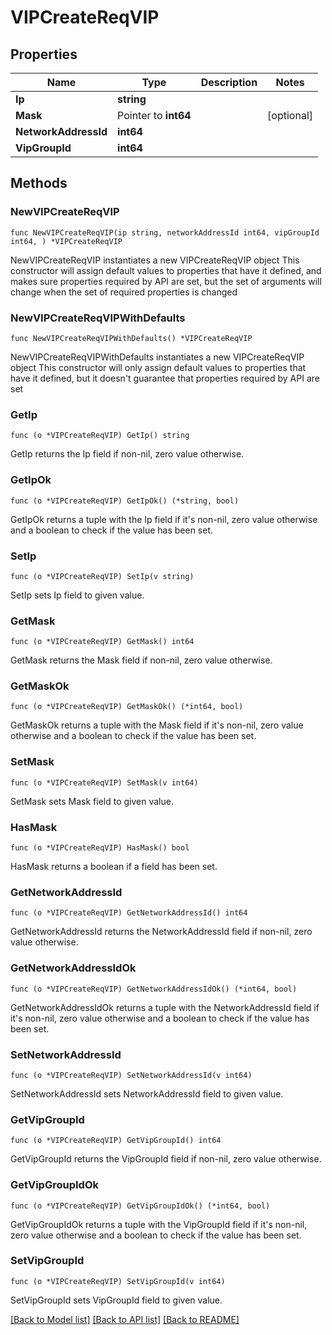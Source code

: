 # VIPCreateReqVIP

## Properties

Name | Type | Description | Notes
------------ | ------------- | ------------- | -------------
**Ip** | **string** |  | 
**Mask** | Pointer to **int64** |  | [optional] 
**NetworkAddressId** | **int64** |  | 
**VipGroupId** | **int64** |  | 

## Methods

### NewVIPCreateReqVIP

`func NewVIPCreateReqVIP(ip string, networkAddressId int64, vipGroupId int64, ) *VIPCreateReqVIP`

NewVIPCreateReqVIP instantiates a new VIPCreateReqVIP object
This constructor will assign default values to properties that have it defined,
and makes sure properties required by API are set, but the set of arguments
will change when the set of required properties is changed

### NewVIPCreateReqVIPWithDefaults

`func NewVIPCreateReqVIPWithDefaults() *VIPCreateReqVIP`

NewVIPCreateReqVIPWithDefaults instantiates a new VIPCreateReqVIP object
This constructor will only assign default values to properties that have it defined,
but it doesn't guarantee that properties required by API are set

### GetIp

`func (o *VIPCreateReqVIP) GetIp() string`

GetIp returns the Ip field if non-nil, zero value otherwise.

### GetIpOk

`func (o *VIPCreateReqVIP) GetIpOk() (*string, bool)`

GetIpOk returns a tuple with the Ip field if it's non-nil, zero value otherwise
and a boolean to check if the value has been set.

### SetIp

`func (o *VIPCreateReqVIP) SetIp(v string)`

SetIp sets Ip field to given value.


### GetMask

`func (o *VIPCreateReqVIP) GetMask() int64`

GetMask returns the Mask field if non-nil, zero value otherwise.

### GetMaskOk

`func (o *VIPCreateReqVIP) GetMaskOk() (*int64, bool)`

GetMaskOk returns a tuple with the Mask field if it's non-nil, zero value otherwise
and a boolean to check if the value has been set.

### SetMask

`func (o *VIPCreateReqVIP) SetMask(v int64)`

SetMask sets Mask field to given value.

### HasMask

`func (o *VIPCreateReqVIP) HasMask() bool`

HasMask returns a boolean if a field has been set.

### GetNetworkAddressId

`func (o *VIPCreateReqVIP) GetNetworkAddressId() int64`

GetNetworkAddressId returns the NetworkAddressId field if non-nil, zero value otherwise.

### GetNetworkAddressIdOk

`func (o *VIPCreateReqVIP) GetNetworkAddressIdOk() (*int64, bool)`

GetNetworkAddressIdOk returns a tuple with the NetworkAddressId field if it's non-nil, zero value otherwise
and a boolean to check if the value has been set.

### SetNetworkAddressId

`func (o *VIPCreateReqVIP) SetNetworkAddressId(v int64)`

SetNetworkAddressId sets NetworkAddressId field to given value.


### GetVipGroupId

`func (o *VIPCreateReqVIP) GetVipGroupId() int64`

GetVipGroupId returns the VipGroupId field if non-nil, zero value otherwise.

### GetVipGroupIdOk

`func (o *VIPCreateReqVIP) GetVipGroupIdOk() (*int64, bool)`

GetVipGroupIdOk returns a tuple with the VipGroupId field if it's non-nil, zero value otherwise
and a boolean to check if the value has been set.

### SetVipGroupId

`func (o *VIPCreateReqVIP) SetVipGroupId(v int64)`

SetVipGroupId sets VipGroupId field to given value.



[[Back to Model list]](../README.md#documentation-for-models) [[Back to API list]](../README.md#documentation-for-api-endpoints) [[Back to README]](../README.md)


